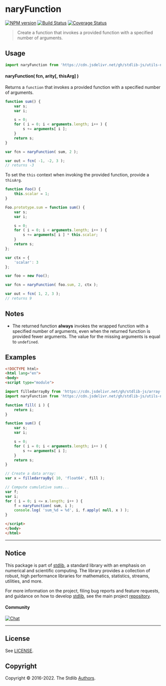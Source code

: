 <!--

@license Apache-2.0

Copyright (c) 2021 The Stdlib Authors.

Licensed under the Apache License, Version 2.0 (the "License");
you may not use this file except in compliance with the License.
You may obtain a copy of the License at

   http://www.apache.org/licenses/LICENSE-2.0

Unless required by applicable law or agreed to in writing, software
distributed under the License is distributed on an "AS IS" BASIS,
WITHOUT WARRANTIES OR CONDITIONS OF ANY KIND, either express or implied.
See the License for the specific language governing permissions and
limitations under the License.

-->

# naryFunction

[![NPM version][npm-image]][npm-url] [![Build Status][test-image]][test-url] [![Coverage Status][coverage-image]][coverage-url] <!-- [![dependencies][dependencies-image]][dependencies-url] -->

> Create a function that invokes a provided function with a specified number of arguments.

<!-- Section to include introductory text. Make sure to keep an empty line after the intro `section` element and another before the `/section` close. -->

<section class="intro">

</section>

<!-- /.intro -->

<!-- Package usage documentation. -->



<section class="usage">

## Usage

```javascript
import naryFunction from 'https://cdn.jsdelivr.net/gh/stdlib-js/utils-nary-function@esm/index.mjs';
```

#### naryFunction( fcn, arity\[, thisArg] )

Returns a `function` that invokes a provided function with a specified number of arguments.

```javascript
function sum() {
    var s;
    var i;

    s = 0;
    for ( i = 0; i < arguments.length; i++ ) {
        s += arguments[ i ];
    }
    return s;
}

var fcn = naryFunction( sum, 2 );

var out = fcn( -1, -2, 3 );
// returns -3
```

To set the `this` context when invoking the provided function, provide a `thisArg`.

<!-- eslint-disable no-restricted-syntax -->

```javascript
function Foo() {
    this.scalar = 1;
}

Foo.prototype.sum = function sum() {
    var s;
    var i;

    s = 0;
    for ( i = 0; i < arguments.length; i++ ) {
        s += arguments[ i ] * this.scalar;
    }
    return s;
};

var ctx = {
    'scalar': 3
};

var foo = new Foo();

var fcn = naryFunction( foo.sum, 2, ctx );

var out = fcn( 1, 2, 3 );
// returns 9
```

</section>

<!-- /.usage -->

<!-- Package usage notes. Make sure to keep an empty line after the `section` element and another before the `/section` close. -->

<section class="notes">

## Notes

-   The returned function **always** invokes the wrapped function with a specified number of arguments, even when the returned function is provided fewer arguments. The value for the missing arguments is equal to `undefined`.

</section>

<!-- /.notes -->

<!-- Package usage examples. -->

<section class="examples">

## Examples

<!-- eslint no-undef: "error" -->

```html
<!DOCTYPE html>
<html lang="en">
<body>
<script type="module">

import filledarrayBy from 'https://cdn.jsdelivr.net/gh/stdlib-js/array-filled-by@esm/index.mjs';
import naryFunction from 'https://cdn.jsdelivr.net/gh/stdlib-js/utils-nary-function@esm/index.mjs';

function fill( i ) {
    return i;
}

function sum() {
    var s;
    var i;

    s = 0;
    for ( i = 0; i < arguments.length; i++ ) {
        s += arguments[ i ];
    }
    return s;
}

// Create a data array:
var x = filledarrayBy( 10, 'float64', fill );

// Compute cumulative sums...
var f;
var i;
for ( i = 0; i <= x.length; i++ ) {
    f = naryFunction( sum, i );
    console.log( 'sum_%d = %d', i, f.apply( null, x ) );
}

</script>
</body>
</html>
```

</section>

<!-- /.examples -->

<!-- Section to include cited references. If references are included, add a horizontal rule *before* the section. Make sure to keep an empty line after the `section` element and another before the `/section` close. -->

<section class="references">

</section>

<!-- /.references -->

<!-- Section for related `stdlib` packages. Do not manually edit this section, as it is automatically populated. -->

<section class="related">

</section>

<!-- /.related -->

<!-- Section for all links. Make sure to keep an empty line after the `section` element and another before the `/section` close. -->


<section class="main-repo" >

* * *

## Notice

This package is part of [stdlib][stdlib], a standard library with an emphasis on numerical and scientific computing. The library provides a collection of robust, high performance libraries for mathematics, statistics, streams, utilities, and more.

For more information on the project, filing bug reports and feature requests, and guidance on how to develop [stdlib][stdlib], see the main project [repository][stdlib].

#### Community

[![Chat][chat-image]][chat-url]

---

## License

See [LICENSE][stdlib-license].


## Copyright

Copyright &copy; 2016-2022. The Stdlib [Authors][stdlib-authors].

</section>

<!-- /.stdlib -->

<!-- Section for all links. Make sure to keep an empty line after the `section` element and another before the `/section` close. -->

<section class="links">

[npm-image]: http://img.shields.io/npm/v/@stdlib/utils-nary-function.svg
[npm-url]: https://npmjs.org/package/@stdlib/utils-nary-function

[test-image]: https://github.com/stdlib-js/utils-nary-function/actions/workflows/test.yml/badge.svg?branch=main
[test-url]: https://github.com/stdlib-js/utils-nary-function/actions/workflows/test.yml?query=branch:main

[coverage-image]: https://img.shields.io/codecov/c/github/stdlib-js/utils-nary-function/main.svg
[coverage-url]: https://codecov.io/github/stdlib-js/utils-nary-function?branch=main

<!--

[dependencies-image]: https://img.shields.io/david/stdlib-js/utils-nary-function.svg
[dependencies-url]: https://david-dm.org/stdlib-js/utils-nary-function/main

-->

[chat-image]: https://img.shields.io/gitter/room/stdlib-js/stdlib.svg
[chat-url]: https://gitter.im/stdlib-js/stdlib/

[stdlib]: https://github.com/stdlib-js/stdlib

[stdlib-authors]: https://github.com/stdlib-js/stdlib/graphs/contributors

[umd]: https://github.com/umdjs/umd
[es-module]: https://developer.mozilla.org/en-US/docs/Web/JavaScript/Guide/Modules

[deno-url]: https://github.com/stdlib-js/utils-nary-function/tree/deno
[umd-url]: https://github.com/stdlib-js/utils-nary-function/tree/umd
[esm-url]: https://github.com/stdlib-js/utils-nary-function/tree/esm
[branches-url]: https://github.com/stdlib-js/utils-nary-function/blob/main/branches.md

[stdlib-license]: https://raw.githubusercontent.com/stdlib-js/utils-nary-function/main/LICENSE

</section>

<!-- /.links -->
